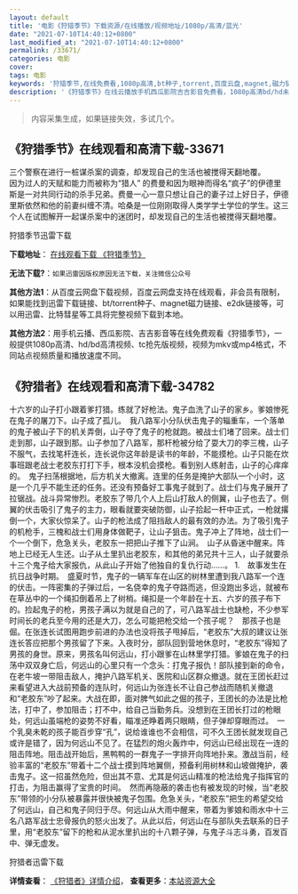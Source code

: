 ```yaml
---
layout: default
title: '电影《狩猎季节》下载资源/在线播放/视频地址/1080p/高清/蓝光'
date: "2021-07-10T14:40:12+0800"
last_modified_at: "2021-07-10T14:40:12+0800"
permalink: /33671/
categories: 电影
cover:
tags: 电影
keywords: '狩猎季节,在线免费看,1080p高清,bt种子,torrent,百度云盘,magnet,磁力链,迅雷下载资源'
description: '《狩猎季节》在线云播放手机西瓜影院吉吉影音免费看，1080p高清bd/hd未删减完整版和tc抢先枪版，mkv/mp4格式，附带bt/torrent种子、magnet/磁力链、百度云盘、网盘资源迅雷下载链接'
---
```


>内容采集生成，如果链接失效，多试几个。


## 《狩猎季节》在线观看和高清下载-33671

三个警察在进行一桩谋杀案的调查，却发现自己的生活也被搅得天翻地覆。<br />因为过人的天赋和能力而被称为“猎人” 的费曼和因为眼神而得名&ldquo;疯子”的伊德里斯是一对共同行动的杀手兄弟。费曼一心一意只想让自己的妻子过上好日子，伊德里斯依然和他的前妻纠缠不清。哈桑是一位刚刚取得人类学学士学位的学生。这三个人在试图解开一起谋杀案中的迷团时，却发现自己的生活也被搅得天翻地覆。<br />


狩猎季节迅雷下载

**下载地址**： [在线观看下载 《狩猎季节》](https://www.993dy.com//vod-detail-id-15182.html) 


**无法下载?**：`如果迅雷因版权原因无法下载，关注微信公众号 `

**其他方法1**：从百度云网盘下载视频，百度云网盘支持在线观看，非会员有限制，如果能找到迅雷下载链接、bt/torrent种子、magnet磁力链接、e2dk链接等，可以用迅雷、比特彗星等工具将完整视频下载到本地。

**其他方法2**：用手机云播、西瓜影院、吉吉影音等在线免费观看《狩猎季节》，一般提供1080p高清、hd/bd高清视频、tc抢先版视频，视频为mkv或mp4格式，不同站点视频质量和播放速度不同。


## 《狩猎者》在线观看和高清下载-34782

十六岁的山子打小跟着爹打猎。练就了好枪法。鬼子血洗了山子的家乡。爹娘惨死在鬼子的屠刀下。山子成了孤儿。　我八路军小分队伏击鬼子的辎重车，一个落单的鬼子被山子下的机关弄倒，山子夺了鬼子的枪就跑。被战士们堵了回来。战士们走到那，山子跟到那。山子参加了八路军，那杆枪被分给了耍大刀的李三槐，山子不服气，去找笔杆连长，连长说你这年龄是读书的年龄，不能摸枪。山子只能在炊事班跟老战士老胶东打打下手，根本没机会摸枪。看到别人练射击，山子的心痒痒的。　鬼子扫荡根据地，后方机关大撤离。连里的任务是掩护大部队一个小时，这是一个几乎不能生还的任务。还没有预备好工事鬼子就到了。战士们与鬼子展开了拉锯战。战斗异常惨烈。老胶东了带几个人上后山打敌人的侧翼，山子也去了。侧翼的伏击吸引了鬼子的主力，眼看就要突破防御，山子拾起一杆中正式，一枪就撂倒一个，大家伙惊呆了。山子的枪法成了阻挡敌人的最有效的办法。为了吸引鬼子的机枪手，三槐和战士们用身体做靶子，让山子狙击。鬼子冲上了阵地，战士们一个一个倒下，危急关头，老胶东一把把山子推下了山涧。　山子从昏迷中醒来。阵地上已经无人生还。山子从土里扒出老胶东，和其他的弟兄共十三人，山子就要杀十三个鬼子给大家报仇，从此山子开始了他独自的复仇行动……。 1.　故事发生在抗日战争时期。　盛夏时节，鬼子的一辆军车在山区的树林里遭到我八路军一个连的伏击。一阵密集的子弹过后，一名侥幸的鬼子夺路而逃，但没跑出多远，就被布在草丛中的一个绳扣倒着吊上了树梢。绳扣是一个年龄在十五、六岁的孩子布下的。捡起鬼子的枪，男孩子满以为就是自己的了，可八路军战士也缺枪，不少参军时间长的老兵至今用的还是大刀，怎么可能把枪交给一个孩子呢？　那孩子也是倔。在张连长试图用跑步前进的办法也没将孩子甩掉后，“老胶东&rdquo;大叔的建议让张连长答应把那个男孩留了下来。入夜时分，部队回到营地休息时，“老胶东&rdquo;得知了男孩的身世。原来，男孩名叫何远山，打小跟爹在山林里学打猎。爹娘在鬼子的扫荡中双双身亡后，何远山的心里只有一个念头：打鬼子报仇！部队接到新的命令，在老牛坡一带阻击敌人，掩护八路军机关、医院和山区群众撤退。就在王团长赶过来看望进入大战前预备的连队时，何远山为张连长不让自己参战而随机关撤退和&ldquo;老胶东&rdquo;吵了起来。大战在即，面对脾气如此之倔的孩子，王团长的办法是比枪法，打中了，参加阻击；打不中，给自己当勤务兵。没想到在王团长打过的枪眼处，何远山虽端枪的姿势不好看，瞄准还睁着两只眼睛，但子弹却穿眼而过。　一个乳臭未乾的孩子能百步穿“孔&rdquo;，说给谁谁也不会相信，可不久王团长就发现自己或许是错了，因为何远山不见了。在猛烈的炮火轰炸中，何远山已经出现在一连的阻击阵地。阻击战开始后，黑鸭鸭的一群鬼子一字排开向阵地扑来。激战当前，经验丰富的&ldquo;老胶东&rdquo;带着十二个战士摸到阵地翼侧，预备利用树林和山坡做掩护，袭击鬼子。这一招虽然危险，但出其不意、尤其是何远山精准的枪法给鬼子指挥官的打击，为阻击赢得了宝贵的时间。　然而再隐蔽的袭击也有被发现的时候，当&ldquo;老胶东&rdquo;带领的小分队被暴露并很快被鬼子包围。危急关头，“老胶东&rdquo;把生的希望交给了何远山，自己和鬼子同归于尽。何远山从大雨中醒来，带着为爹娘和雨水中十三名八路军战士忠骨报仇的怒火出发了。从此以后，何远山在与部队失去联系的日子里，用&ldquo;老胶东&rdquo;留下的枪和从泥水里扒出的十八颗子弹，与鬼子斗志斗勇，百发百中、弹无虚发。


狩猎者迅雷下载

**详情查看**： [《狩猎者》详情介绍](/movie/34782/)， **查看更多**：[本站资源大全](/movie/t/all/)

